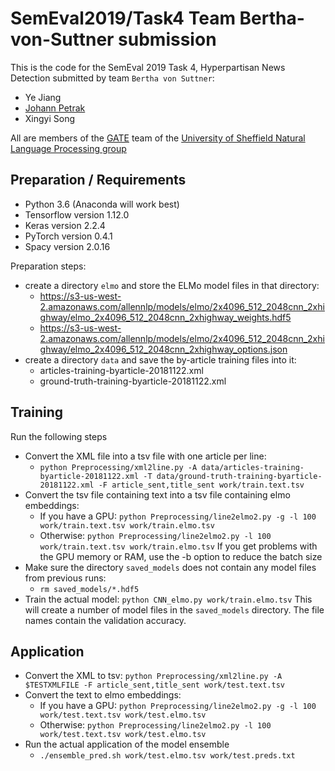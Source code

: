 # SemEval2019/Task4 Team Bertha-von-Suttner submission

This is the code for the SemEval 2019 Task 4, Hyperpartisan News Detection 
submitted by team `Bertha von Suttner`:
* Ye Jiang
* [Johann Petrak](http://johann-petrak.github.io) 
* Xingyi Song

All are members of the [GATE](https://gate.ac.uk) team of the [University of Sheffield Natural Language Processing group](https://www.sheffield.ac.uk/dcs/research/groups/nlp)

## Preparation / Requirements

* Python 3.6 (Anaconda will work best)
* Tensorflow version 1.12.0
* Keras version 2.2.4
* PyTorch version 0.4.1
* Spacy version 2.0.16

Preparation steps:
* create a directory `elmo` and store the ELMo model files in that directory:
  * https://s3-us-west-2.amazonaws.com/allennlp/models/elmo/2x4096_512_2048cnn_2xhighway/elmo_2x4096_512_2048cnn_2xhighway_weights.hdf5
  * https://s3-us-west-2.amazonaws.com/allennlp/models/elmo/2x4096_512_2048cnn_2xhighway/elmo_2x4096_512_2048cnn_2xhighway_options.json
* create a directory `data` and save the by-article training files into it:
  * articles-training-byarticle-20181122.xml
  * ground-truth-training-byarticle-20181122.xml 


## Training

Run the following steps

* Convert the XML file into a tsv file with one article per line:
  * `python Preprocessing/xml2line.py -A data/articles-training-byarticle-20181122.xml -T data/ground-truth-training-byarticle-20181122.xml -F article_sent,title_sent work/train.text.tsv`
* Convert the tsv file containing text into a tsv file containing elmo embeddings:
  * If you have a GPU: `python Preprocessing/line2elmo2.py -g -l 100  work/train.text.tsv work/train.elmo.tsv`
  * Otherwise: `python Preprocessing/line2elmo2.py -l 100 work/train.text.tsv work/train.elmo.tsv`
  If you get problems with the GPU memory or RAM, use the -b option to reduce the batch size
* Make sure the directory `saved_models` does not contain any model files from previous runs:
  * `rm saved_models/*.hdf5`
* Train the actual model: 
  `python CNN_elmo.py work/train.elmo.tsv`
  This will create a number of model files in the `saved_models` directory. The file names contain the validation accuracy.


## Application

* Convert the XML to tsv:
  `python Preprocessing/xml2line.py -A $TESTXMLFILE -F article_sent,title_sent work/test.text.tsv`
* Convert the text to elmo embeddings:
  * If you have a GPU: `python Preprocessing/line2elmo2.py -g -l 100  work/test.text.tsv work/test.elmo.tsv`
  * Otherwise: `python Preprocessing/line2elmo2.py -l 100 work/test.text.tsv work/test.elmo.tsv`
* Run the actual application of the model ensemble
  * `./ensemble_pred.sh work/test.elmo.tsv work/test.preds.txt` 
